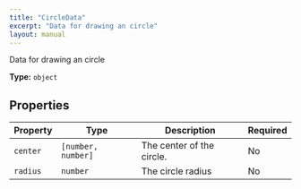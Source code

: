 ```yaml
---
title: "CircleData"
excerpt: "Data for drawing an circle"
layout: manual
---
```


Data for drawing an circle


**Type:** `object`




## Properties

| Property | Type | Description | Required |
|----------|------|-------------|----------|
| `center` |`[number, number]`| The center of the circle. | No |
| `radius` |`number`| The circle radius | No |


